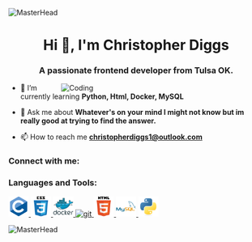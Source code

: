 ![MasterHead](https://digiday.com/wp-content/uploads/sites/3/2015/06/DonkeyKong-banner2.gif)

<h1 align="center">Hi 👋, I'm Christopher Diggs</h1>
<h3 align="center">A passionate frontend developer from Tulsa OK.</h3>
<img align="right" alt="Coding" width="400" src= https://mir-s3-cdn-cf.behance.net/project_modules/max_1200/5f21b0116171571.605c7e276e2d6.gif>

- 🌱 I’m currently learning **Python, Html, Docker, MySQL**

- 💬 Ask me about **Whatever's on your mind I might not know but im really good at trying to find the answer.**

- 📫 How to reach me **christopherdiggs1@outlook.com**

<h3 align="left">Connect with me:</h3>
<p align="left">
</p>

<h3 align="left">Languages and Tools:</h3>
<p align="left"> <a href="https://www.cprogramming.com/" target="_blank" rel="noreferrer"> <img src="https://raw.githubusercontent.com/devicons/devicon/master/icons/c/c-original.svg" alt="c" width="40" height="40"/> </a> <a href="https://www.w3schools.com/css/" target="_blank" rel="noreferrer"> <img src="https://raw.githubusercontent.com/devicons/devicon/master/icons/css3/css3-original-wordmark.svg" alt="css3" width="40" height="40"/> </a> <a href="https://www.docker.com/" target="_blank" rel="noreferrer"> <img src="https://raw.githubusercontent.com/devicons/devicon/master/icons/docker/docker-original-wordmark.svg" alt="docker" width="40" height="40"/> </a> <a href="https://git-scm.com/" target="_blank" rel="noreferrer"> <img src="https://www.vectorlogo.zone/logos/git-scm/git-scm-icon.svg" alt="git" width="40" height="40"/> </a> <a href="https://www.w3.org/html/" target="_blank" rel="noreferrer"> <img src="https://raw.githubusercontent.com/devicons/devicon/master/icons/html5/html5-original-wordmark.svg" alt="html5" width="40" height="40"/> </a> <a href="https://www.mysql.com/" target="_blank" rel="noreferrer"> <img src="https://raw.githubusercontent.com/devicons/devicon/master/icons/mysql/mysql-original-wordmark.svg" alt="mysql" width="40" height="40"/> </a> <a href="https://www.python.org" target="_blank" rel="noreferrer"> <img src="https://raw.githubusercontent.com/devicons/devicon/master/icons/python/python-original.svg" alt="python" width="40" height="40"/> </a> </p>

![MasterHead](https://pfps.gg/assets/banners/7644-cloud-banner.gif)